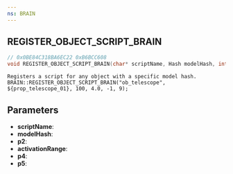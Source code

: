 ```yaml
---
ns: BRAIN
---
```

## REGISTER_OBJECT_SCRIPT_BRAIN

```c
// 0x0BE84C318BA6EC22 0xB6BCC608
void REGISTER_OBJECT_SCRIPT_BRAIN(char* scriptName, Hash modelHash, int p2, float activationRange, int p4, int p5);
```

```
Registers a script for any object with a specific model hash.
BRAIN::REGISTER_OBJECT_SCRIPT_BRAIN("ob_telescope", ${prop_telescope_01}, 100, 4.0, -1, 9);
```

## Parameters
* **scriptName**: 
* **modelHash**: 
* **p2**: 
* **activationRange**: 
* **p4**: 
* **p5**: 

